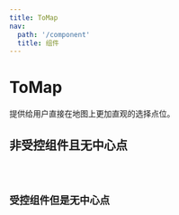 ```yaml
---
title: ToMap
nav:
  path: '/component'
  title: 组件
---
```


# ToMap

提供给用户直接在地图上更加直观的选择点位。
## 非受控组件且无中心点

<code src="./demo/index.demo" />

## 受控组件但是无中心点

<code src="./demo/value.demo" />
